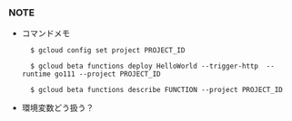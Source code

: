 ### NOTE
- コマンドメモ

        $ gcloud config set project PROJECT_ID

        $ gcloud beta functions deploy HelloWorld --trigger-http  --runtime go111 --project PROJECT_ID

        $ gcloud beta functions describe FUNCTION --project PROJECT_ID

- 環境変数どう扱う？